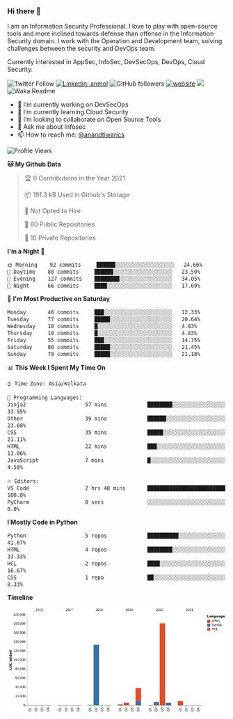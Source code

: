 ### Hi there 👋

I am an Information Security Professional. I love to play with open-source tools and more inclined towards defense than offense in the Information Security domain. I work with the Operation and Development team, solving challenges between the security and DevOps team.

Currently interested in AppSec, InfoSec, DevSecOps, DevOps, Cloud Security.

![Twitter Follow](https://img.shields.io/twitter/follow/anandtiwarics?label=Follow)
[![Linkedin: anmol](https://img.shields.io/badge/-anand-blue?style=flat-square&logo=Linkedin&logoColor=white&link=https://www.linkedin.com/in/anandsundartiwari/)](https://www.linkedin.com/in/anandsundartiwari/)
![GitHub followers](https://img.shields.io/github/followers/anandtiwarics?label=Follow&style=social)
[![website](https://img.shields.io/badge/Website-46a2f1.svg?&style=flat-square&logo=Google-Chrome&logoColor=white&link=https://anandtiwari.info/)](https://anandtiwari.info/)
![](https://visitor-badge.glitch.me/badge?page_id=anandtiwiarcs.anandtiwarics)
![Waka Readme](https://github.com/anandtiwarics/anandtiwarics/workflows/Waka%20Readme/badge.svg)

- 🔭 I’m currently working on DevSecOps 
- 🌱 I’m currently learning Cloud Security
- 👯 I’m looking to collaborate on Open Source Tools
- 💬 Ask me about Infosec
- 📫 How to reach me: [@anandtiwarics](https://twitter.com/anandtiwarics)

<!--
**anandtiwarics/anandtiwarics** is a ✨ _special_ ✨ repository because its `README.md` (this file) appears on your GitHub profile.

Here are some ideas to get you started:

- 🔭 I’m currently working on ...
- 🌱 I’m currently learning ...
- 👯 I’m looking to collaborate on ...
- 🤔 I’m looking for help with ...
- 💬 Ask me about ...
- 📫 How to reach me: ...
- 😄 Pronouns: ...
- ⚡ Fun fact: ...
-->

<!--START_SECTION:waka-->
![Profile Views](http://img.shields.io/badge/Profile%20Views-1-blue)

**🐱 My Github Data** 

> 🏆 0 Contributions in the Year 2021
 > 
> 📦 191.3 kB Used in Github's Storage 
 > 
> 🚫 Not Opted to Hire
 > 
> 📜 60 Public Repositories 
 > 
> 🔑 10 Private Repositories  
 > 
**I'm a Night 🦉** 

```text
🌞 Morning    92 commits     ██████░░░░░░░░░░░░░░░░░░░   24.66% 
🌆 Daytime    88 commits     ██████░░░░░░░░░░░░░░░░░░░   23.59% 
🌃 Evening    127 commits    ████████░░░░░░░░░░░░░░░░░   34.05% 
🌙 Night      66 commits     ████░░░░░░░░░░░░░░░░░░░░░   17.69%

```
📅 **I'm Most Productive on Saturday** 

```text
Monday       46 commits     ███░░░░░░░░░░░░░░░░░░░░░░   12.33% 
Tuesday      77 commits     █████░░░░░░░░░░░░░░░░░░░░   20.64% 
Wednesday    18 commits     █░░░░░░░░░░░░░░░░░░░░░░░░   4.83% 
Thursday     18 commits     █░░░░░░░░░░░░░░░░░░░░░░░░   4.83% 
Friday       55 commits     ███░░░░░░░░░░░░░░░░░░░░░░   14.75% 
Saturday     80 commits     █████░░░░░░░░░░░░░░░░░░░░   21.45% 
Sunday       79 commits     █████░░░░░░░░░░░░░░░░░░░░   21.18%

```


📊 **This Week I Spent My Time On** 

```text
⌚︎ Time Zone: Asia/Kolkata

💬 Programming Languages: 
Jinja2                   57 mins             ████████░░░░░░░░░░░░░░░░░   33.95% 
Other                    39 mins             ██████░░░░░░░░░░░░░░░░░░░   23.68% 
CSS                      35 mins             █████░░░░░░░░░░░░░░░░░░░░   21.11% 
HTML                     22 mins             ███░░░░░░░░░░░░░░░░░░░░░░   13.06% 
JavaScript               7 mins              █░░░░░░░░░░░░░░░░░░░░░░░░   4.58%

🔥 Editors: 
VS Code                  2 hrs 48 mins       █████████████████████████   100.0% 
PyCharm                  0 secs              ░░░░░░░░░░░░░░░░░░░░░░░░░   0.0%

```

**I Mostly Code in Python** 

```text
Python                   5 repos             ██████████░░░░░░░░░░░░░░░   41.67% 
HTML                     4 repos             ████████░░░░░░░░░░░░░░░░░   33.33% 
HCL                      2 repos             ████░░░░░░░░░░░░░░░░░░░░░   16.67% 
CSS                      1 repo              ██░░░░░░░░░░░░░░░░░░░░░░░   8.33%

```


**Timeline**

![Chart not found](https://raw.githubusercontent.com/anandtiwarics/anandtiwarics/master/charts/bar_graph.png) 


<!--END_SECTION:waka-->
